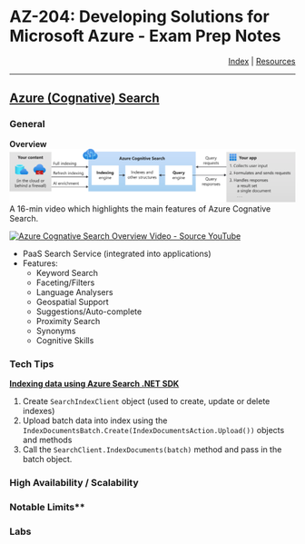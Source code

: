 # AZ-204: Developing Solutions for Microsoft Azure - Exam Prep Notes

<div style="text-align: right"> <a href="..\README.MD">Index</a> | <a href="..\RESOURCES.MD">Resources</a> </div>


----
[Azure (Cognative) Search](https://docs.microsoft.com/en-us/azure/search/search-what-is-azure-search)
-----------------
### General

**Overview**
![Overview](assets/azure-search-diagram.svg)
A 16-min video which highlights the main features of Azure Cognative Search.

[![Azure Cognative Search Overview Video - Source YouTube](https://img.youtube.com/vi/kOJU0YZodVk/0.jpg)](https://youtu.be/kOJU0YZodVk)

* PaaS Search Service (integrated into applications)
* Features:
  * Keyword Search
  * Faceting/Filters
  * Language Analysers
  * Geospatial Support
  * Suggestions/Auto-complete
  * Proximity Search
  * Synonyms
  * Cognitive Skills

### Tech Tips
[**Indexing data using Azure Search .NET SDK**](https://docs.microsoft.com/en-us/azure/search/search-howto-dotnet-sdk)
1. Create `SearchIndexClient` object (used to create, update or delete indexes)
2. Upload batch data into index using the `IndexDocumentsBatch.Create(IndexDocumentsAction.Upload())` objects and methods
3. Call the `SearchClient.IndexDocuments(batch)` method and pass in the batch object.

### High Availability / Scalability

### Notable Limits**

### Labs
